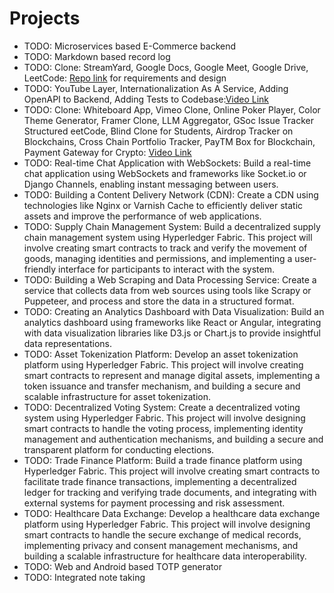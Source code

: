 # Projects

- TODO: Microservices based E-Commerce backend
- TODO: Markdown based record log
- TODO: Clone: StreamYard, Google Docs, Google Meet, Google Drive, LeetCode: [Repo link](https://github.com/hkirat/project-ideas-v2) for requirements and design
- TODO: YouTube Layer, Internationalization As A Service, Adding OpenAPI to Backend, Adding Tests to Codebase:[Video Link](https://www.youtube.com/watch?v=UYySvyc4M68)
- TODO: Clone: Whiteboard App, Vimeo Clone, Online Poker Player, Color Theme Generator, Framer Clone, LLM Aggregator, GSoc Issue Tracker Structured eetCode, Blind Clone for Students, Airdrop Tracker on Blockchains, Cross Chain Portfolio Tracker, PayTM Box for Blockchain, Payment Gateway for Crypto: [Video Link](https://www.youtube.com/watch?v=P6hw2tsc_f4)
- TODO: Real-time Chat Application with WebSockets: Build a real-time chat application using WebSockets and frameworks like Socket.io or Django Channels, enabling instant messaging between users.
- TODO: Building a Content Delivery Network (CDN): Create a CDN using technologies like Nginx or Varnish Cache to efficiently deliver static assets and improve the performance of web applications.
- TODO: Supply Chain Management System: Build a decentralized supply chain management system using Hyperledger Fabric. This project will involve creating smart contracts to track and verify the movement of goods, managing identities and permissions, and implementing a user-friendly interface for participants to interact with the system.
- TODO: Building a Web Scraping and Data Processing Service: Create a service that collects data from web sources using tools like Scrapy or Puppeteer, and process and store the data in a structured format.
- TODO: Creating an Analytics Dashboard with Data Visualization: Build an analytics dashboard using frameworks like React or Angular, integrating with data visualization libraries like D3.js or Chart.js to provide insightful data representations.
- TODO: Asset Tokenization Platform: Develop an asset tokenization platform using Hyperledger Fabric. This project will involve creating smart contracts to represent and manage digital assets, implementing a token issuance and transfer mechanism, and building a secure and scalable infrastructure for asset tokenization.
- TODO: Decentralized Voting System: Create a decentralized voting system using Hyperledger Fabric. This project will involve designing smart contracts to handle the voting process, implementing identity management and authentication mechanisms, and building a secure and transparent platform for conducting elections.
- TODO: Trade Finance Platform: Build a trade finance platform using Hyperledger Fabric. This project will involve creating smart contracts to facilitate trade finance transactions, implementing a decentralized ledger for tracking and verifying trade documents, and integrating with external systems for payment processing and risk assessment.
- TODO: Healthcare Data Exchange: Develop a healthcare data exchange platform using Hyperledger Fabric. This project will involve designing smart contracts to handle the secure exchange of medical records, implementing privacy and consent management mechanisms, and building a scalable infrastructure for healthcare data interoperability.
- TODO: Web and Android based TOTP generator
- TODO: Integrated note taking
